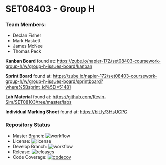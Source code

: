 # SET08403 - Group H

### Team Members:

- Declan Fisher
- Mark Haskett
- James McNee
- Thomas Peck

**Kanban Board** found at: https://zube.io/napier-172/set08403-coursework-group-h/w/group-h-issues-board/kanban

**Sprint Board** found at: https://zube.io/napier-172/set08403-coursework-group-h/w/group-h-issues-board/sprintboard?where%5Bsprint_id%5D=51481

**Lab Material** found at: https://github.com/Kevin-Sim/SET08103/tree/master/labs

**Individual Marking Sheet** found at: https://bit.ly/3HsUCPG

### Repository Status
- Master Branch: ![workflow](https://img.shields.io/github/workflow/status/decfisher/Napier-GA-Group-H/Napier%20GA%20Group%20H%20Workflow/master?label=Build%20Status&style=for-the-badge)
- License: ![license](https://img.shields.io/github/license/decfisher/Napier-GA-Group-H?label=%20&style=for-the-badge)
- Develop Branch: ![workflow](https://img.shields.io/github/workflow/status/decfisher/Napier-GA-Group-H/Napier%20GA%20Group%20H%20Workflow/develop?label=Build%20Status&style=for-the-badge)
- Release: ![releases](https://img.shields.io/github/v/release/decfisher/Napier-GA-Group-H?include_prereleases&label=%20&style=for-the-badge)
- Code Coverage: [![codecov](https://codecov.io/gh/decfisher/Napier-GA-Group-H/branch/master/graph/badge.svg?token=NM8Y82JTNH)](https://codecov.io/gh/decfisher/Napier-GA-Group-H)
